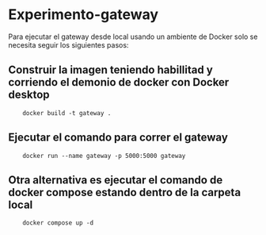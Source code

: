# Experimento-gateway

Para ejecutar el gateway desde local usando un ambiente de Docker solo se necesita seguir los siguientes pasos:

## Construir la imagen teniendo habillitad y corriendo el demonio de docker con Docker desktop
        docker build -t gateway .

## Ejecutar el comando para correr el gateway
        docker run --name gateway -p 5000:5000 gateway

## Otra alternativa es ejecutar el comando de docker compose estando dentro de la carpeta local
        docker compose up -d
        
